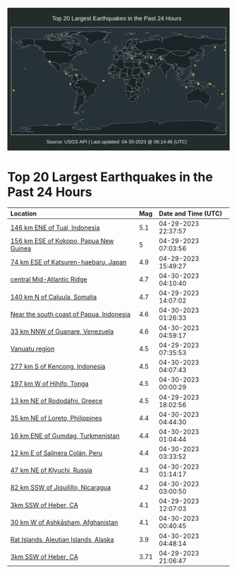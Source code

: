 ![Map](./map.png)

# Top 20 Largest Earthquakes in the Past 24 Hours

| Location | Mag | Date and Time (UTC) |
|:---|:---|:---|
| [146 km ENE of Tual, Indonesia](https://earthquake.usgs.gov/earthquakes/eventpage/us7000jx29) | 5.1 | 04-29-2023 22:37:57 |
| [156 km ESE of Kokopo, Papua New Guinea](https://earthquake.usgs.gov/earthquakes/eventpage/us7000jwwp) | 5 | 04-29-2023 07:03:56 |
| [74 km ESE of Katsuren-haebaru, Japan](https://earthquake.usgs.gov/earthquakes/eventpage/us7000jwzv) | 4.9 | 04-29-2023 15:49:27 |
| [central Mid-Atlantic Ridge](https://earthquake.usgs.gov/earthquakes/eventpage/us7000jx3q) | 4.7 | 04-30-2023 04:10:40 |
| [140 km N of Caluula, Somalia](https://earthquake.usgs.gov/earthquakes/eventpage/us7000jwyx) | 4.7 | 04-29-2023 14:07:02 |
| [Near the south coast of Papua, Indonesia](https://earthquake.usgs.gov/earthquakes/eventpage/us7000jx30) | 4.6 | 04-30-2023 01:26:33 |
| [33 km NNW of Guanare, Venezuela](https://earthquake.usgs.gov/earthquakes/eventpage/us7000jx45) | 4.6 | 04-30-2023 04:59:17 |
| [Vanuatu region](https://earthquake.usgs.gov/earthquakes/eventpage/us7000jwwu) | 4.5 | 04-29-2023 07:35:53 |
| [277 km S of Kencong, Indonesia](https://earthquake.usgs.gov/earthquakes/eventpage/us7000jx3k) | 4.5 | 04-30-2023 04:07:43 |
| [197 km W of Hihifo, Tonga](https://earthquake.usgs.gov/earthquakes/eventpage/us7000jx2j) | 4.5 | 04-30-2023 00:00:29 |
| [13 km NE of Rododáfni, Greece](https://earthquake.usgs.gov/earthquakes/eventpage/us7000jx0r) | 4.5 | 04-29-2023 18:02:56 |
| [35 km NE of Loreto, Philippines](https://earthquake.usgs.gov/earthquakes/eventpage/us7000jx47) | 4.4 | 04-30-2023 04:44:30 |
| [16 km ENE of Gumdag, Turkmenistan](https://earthquake.usgs.gov/earthquakes/eventpage/us7000jx2s) | 4.4 | 04-30-2023 01:04:44 |
| [12 km E of Salinera Colán, Peru](https://earthquake.usgs.gov/earthquakes/eventpage/us7000jx3g) | 4.4 | 04-30-2023 03:33:52 |
| [47 km NE of Klyuchi, Russia](https://earthquake.usgs.gov/earthquakes/eventpage/us7000jx2v) | 4.3 | 04-30-2023 01:14:17 |
| [82 km SSW of Jiquilillo, Nicaragua](https://earthquake.usgs.gov/earthquakes/eventpage/us7000jx38) | 4.2 | 04-30-2023 03:00:50 |
| [3km SSW of Heber, CA](https://earthquake.usgs.gov/earthquakes/eventpage/ci40214151) | 4.1 | 04-29-2023 12:07:03 |
| [30 km W of Ashkāsham, Afghanistan](https://earthquake.usgs.gov/earthquakes/eventpage/us7000jx2q) | 4.1 | 04-30-2023 00:40:45 |
| [Rat Islands, Aleutian Islands, Alaska](https://earthquake.usgs.gov/earthquakes/eventpage/us7000jx40) | 3.9 | 04-30-2023 04:48:14 |
| [3km SSW of Heber, CA](https://earthquake.usgs.gov/earthquakes/eventpage/ci40214935) | 3.71 | 04-29-2023 21:06:47 |
